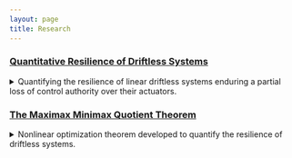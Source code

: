```yaml
---
layout: page
title: Research
---
```


### [Quantitative Resilience of Driftless Systems](https://github.com/Jean-BaptisteBouvier/Quantitative-Resilience)

<details>
  <summary>Quantifying the resilience of linear driftless systems enduring a partial loss of control authority over their actuators.</summary>
  
  <ul>
    <li>The nominal dynamics of interest are $\dot{x}(t) = \bar{B} \bar{u}(t)$, with $x(0) = x_0 \in \mathbb{R}^n$, and $\bar{u}(t) \in \bar{\mathcal{U}}$.</li>
    <li>After a <em>partial loss of control authority over actuators</em>, the malfunctioning dynamics become $\dot{x}(t) = Bu(t) + Cw(t)$, $x(0) = x_0 \in \mathbb{R}^n$, with control $u(t) \in \mathcal{U}$ and undesirable input $w(t) \in \mathcal{W}$.</li>
    <li>To quantify how much longer the malfunctioning system needs to reach a target $x_g \in \mathbb{R}^n$ compared to the nominal dynamics, we introduce the <em>nominal reach time</em> 
      $$T_N^*(x_g) := \underset{\bar{u}(t) \, \in \, \bar{\mathcal{U}} }{\inf} \left\{ T : x_g - x_0 = \int_0^T \bar{B} \bar{u}(t) dt \right\},$$
    the <em>malfunctioning reach time</em>
      $$T_M^*(x_g) := \underset{w(t) \, \in \, \mathcal{W} }{\sup} \left\{ \underset{u(t) \, \in \, \mathcal{U} }{\inf} \left\{ T : x_g - x_0 = \int_0^T Bu(t) + Cw(t) dt \right\} \right\},$$
    and the <em>quantitative resilience</em> of the system
      $$r_q := \underset{x_g \, \in \, \mathbb{R}^n}{\inf} \frac{T_N^*(x_g)}{T_M^*(x_g)}.$$
    </li>
    <li>Relying on time-optimal control theory we simplified the expressions of the reach times $T_N^*$ and $T_M^*$. Then, we established the Maximax Minimax Quotient Theorem to solve the nonlinear optimization over $x_g$ in $r_q$.</li>
    <li>This work has not been published yet in the <a href="">IEEE Transactions of Automatic Control</a>.</li>
  </ul>
  
</details>



### [The Maximax Minimax Quotient Theorem](https://github.com/Jean-BaptisteBouvier/Maximax-Minimax)

<details>
  <summary>Nonlinear optimization theorem developed to quantify the resilience of driftless systems.</summary>
  
  <ul>
    <li>The problem of quantifying the resilience of driftless linear systems leads to a nonlinear optimization problem consisting of four nested optimizations :
    $$\underset{d\, \in\, \mathbb{S}}{\max}\ \frac{\underset{x\, \in\, \mathcal{X},\ y\, \in\, \mathcal{Y}}{\max} \big\{ \|x + y\| : x + y \in \mathbb{R}^+d \big\} }{ \underset{x\, \in\, \mathcal{X}}{\min} \big\{ \underset{y\, \in\, \mathcal{Y}}{\max} \big\{ \|x + y\| : x + y \in \mathbb{R}^+d \big\} \big\} },$$
      where $\mathcal{Y} := \big\{ Bu : u \in \mathcal{U} \big\}$ represents the admissible control inputs, while $\mathcal{X} := \big\{ Cw : w \in \mathcal{W} \big\}$ represents the undesirable and uncontrolled inputs.
    </li>
    <li>We developed a geometrical solution to this optimization in the case $\dim(\mathcal{X}) = 1$, which is illustrated in the video below generated by our <a href="https://github.com/Jean-BaptisteBouvier/Maximax-Minimax">MATLAB code</a>.</li>
    <li>This work has been published in the <a href="https://link.springer.com/article/10.1007/s10957-022-02008-z">Journal of Optimization Theory and Applications</a>.</li>
  </ul>

  <p align="center"> <img src="https://github.com/Jean-BaptisteBouvier/Maximax-Minimax/blob/main/maximax_small.gif" alt="animated" /> </p> 
  
</details>




<!-- ### Commented code
<details>
  <summary>Reinforcement Learning for Optimal Trajectory Synthesis</summary>

  <ul>
    <li>Performance analysis and comparison of DQN, SARSA, Q-Learning and Monte Carlo RL algorithms for optimal landing of a lunar lander on the surface of the moon  in the presence of external disturbances.</li>
    <li>Created animation using the Python Gym Environment to visualize the performance of all algorithms.</li>
    <li>Obtained the final trajectory of spacecraft, from the animations, under different algorithms using object tracking in OpenCV.</li>
  </ul>

  <style>
    .container {
      display: flex;
      justify-content: center;
      align-items: center;
    }
    .container img {
      max-width: 100%;
      margin: 4px;
    }
    .container figcaption {
      text-align: center;
      font-size: 10px;
      margin-top: 8px;
    }
  </style>

  <div class="container">
    <figure>
      <img src="{{ site.baseurl }}/assets/ttfr_vs_budget.png" alt="description of image 1" />
      <figcaption>Comparison of the proposed (blue) and baseline (red) approaches using time-to-failure for a range of budget values</figcaption>
    </figure>
    <figure>
      <img src="{{ site.baseurl }}/assets/component_history.png" alt="description of image 2" />
      <figcaption>Health history of a component under proposed approach (top) and baseline (bottom)</figcaption>
    </figure>
    <figure>
      <img src="{{ site.baseurl }}/assets/allocation.gif" alt="description of image 3" />
      <figcaption>Comparison of baseline and proposed budget allocation approaches for all components for an overall
budget of 10,000 units</figcaption>
    </figure>
  </div>

  
  
  
  <style>
    table {
      width: 100%;
      border-collapse: collapse;
    }
    table th, table td {
      padding: 8px;
      text-align: left;
      vertical-align: top;
      border: 1px solid #ccc;
    }
    figure {
      text-align: center;
    }
    figcaption {
      font-size: 10px;
      margin-top: 4px;
    }
  </style>

  <table>
    <tr>
      <th>Simulations</th>
      <th>Final Trajectory</th>
    </tr>
    <tr>
      <td><figure><img src="{{ site.baseurl }}/assets/dqn.gif" alt="DQN" /><figcaption>DQN</figcaption></figure></td>
      <td><figure><img src="{{ site.baseurl }}/assets/DQN.png" alt="DQN" /><figcaption>DQN</figcaption></figure></td>
    </tr>
    <tr>
      <td><figure><img src="{{ site.baseurl }}/assets/sarsa.gif" alt="SARSA" /><figcaption>SARSA</figcaption></figure></td>
      <td><figure><img src="{{ site.baseurl }}/assets/sarsa.png" alt="SARSA" /><figcaption>SARSA</figcaption></figure></td>
    </tr>
    <tr>
      <td><figure><img src="{{ site.baseurl }}/assets/qlearning.gif" alt="Q-Learning" /><figcaption>Q-Learning</figcaption></figure></td>
      <td><figure><img src="{{ site.baseurl }}/assets/q_learning.png" alt="Q-Learning" /><figcaption>Q-Learning</figcaption></figure></td>
    </tr>
    <tr>
      <td><figure><img src="{{ site.baseurl }}/assets/monte_carlo.gif" alt="Monte Carlo" /><figcaption>Monte Carlo</figcaption></figure></td>
      <td><figure><img src="{{ site.baseurl }}/assets/monte_carlo.png" alt="Monte Carlo" /><figcaption>Monte Carlo</figcaption></figure></td>
    </tr>
  </table>

</details>
-->


